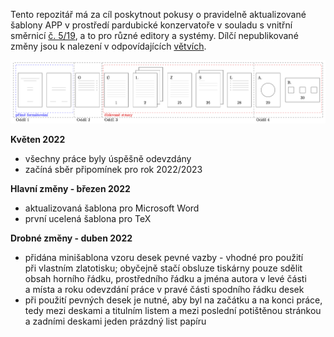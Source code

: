 Tento repozitář má za cíl poskytnout pokusy o&nbsp;pravidelně aktualizované šablony APP
v&nbsp;prostředí pardubické konzervatoře v&nbsp;souladu s&nbsp;vnitřní směrnicí
[č.&nbsp;5/19](http://www.konzervatorpardubice.eu/studium/absolutorium/smernice-5-19-absolventske-pisemne-prace),
a&nbsp;to pro různé editory a&nbsp;systémy. Dílčí nepublikované změny jsou
k&nbsp;nalezení v&nbsp;odpovídajících
[větvích](https://github.com/jhlade/KP-APP/branches).

![Doporučená truktura APP](https://github.com/jhlade/KP-APP/blob/assets/struktura/diagram-app.png?raw=true)

**Květen 2022**
* všechny práce byly úspěšně odevzdány
* začíná sběr připomínek pro&nbsp;rok 2022/2023

**Hlavní změny - březen 2022**
* aktualizovaná šablona pro Microsoft Word
* první ucelená šablona pro TeX

**Drobné změny - duben 2022**
* přidána minišablona vzoru desek pevné vazby - vhodné pro&nbsp;použití
při&nbsp;vlastním zlatotisku; obyčejně stačí obsluze tiskárny pouze sdělit
obsah horního řádku, prostředního řádku a&nbsp;jména autora v&nbsp;levé
části a&nbsp;místa a&nbsp;roku odevzdání práce v&nbsp;pravé části spodního řádku
desek
* při použití pevných desek je nutné, aby byl na začátku a&nbsp;na konci práce,
tedy mezi deskami a&nbsp;titulním listem a&nbsp;mezi poslední potištěnou
stránkou a&nbsp;zadními deskami jeden prázdný list papíru
